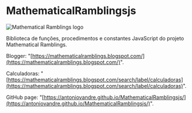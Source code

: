 # MathematicalRamblingsjs
![Mathematical Ramblings logo](https://antoniovandre.github.io/MathematicalRamblingsjs/MathematicalRamblingsjslogo200p.png)

Biblioteca de funções, procedimentos e constantes JavaScript do projeto Mathematical Ramblings.

Blogger: "[https://mathematicalramblings.blogspot.com/](https://mathematicalramblings.blogspot.com/)".

Calculadoras: "[https://mathematicalramblings.blogspot.com/search/label/calculadoras](https://mathematicalramblings.blogspot.com/search/label/calculadoras)".

GitHub page: "[https://antoniovandre.github.io/MathematicalRamblingsjs/](https://antoniovandre.github.io/MathematicalRamblingsjs/)".
